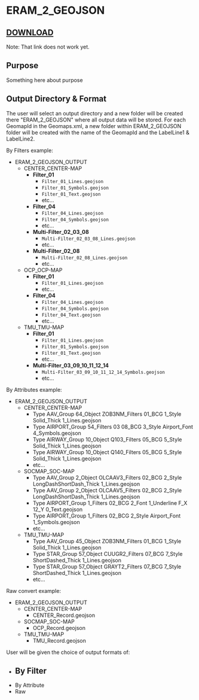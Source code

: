 # ERAM_2_GEOJSON

## [DOWNLOAD](https://github.com/KSanders7070/ERAM_2_GEOJSON/releases/latest/download/ERAM_2_GEOJSON)
Note: That link does not work yet.

## Purpose
Something here about purpose

## Output Directory & Format
The user will select an output directory and a new folder will be created there "ERAM_2_GEOJSON" where all output data will be stored. For each GeomapId in the Geomaps.xml, a new folder within ERAM_2_GEOJSON folder will be created with the name of the GeomapId and the LabelLine1 & LabelLine2.

By Filters example:
 - ERAM_2_GEOJSON_OUTPUT
   - CENTER_CENTER-MAP
      - **Filter_01**
        - `Filter_01_Lines.geojson`
        - `Filter_01_Symbols.geojson`
        - `Filter_01_Text.geojson`
        - etc...
      - **Filter_04**
        - `Filter_04_Lines.geojson`
        - `Filter_04_Symbols.geojson`
        - etc...
      - **Multi-Filter_02_03_08**
        - `Multi-Filter_02_03_08_Lines.geojson`
        - etc...
      - **Multi-Filter_02_08**
        - `Multi-Filter_02_08_Lines.geojson`
        - etc...
   - OCP_OCP-MAP
      - **Filter_01**
        - `Filter_01_Lines.geojson`
        - etc...
      - **Filter_04**
        - `Filter_04_Lines.geojson`
        - `Filter_04_Symbols.geojson`
        - `Filter_04_Text.geojson`
        - etc...
   - TMU_TMU-MAP
      - **Filter_01**
        - `Filter_01_Lines.geojson`
        - `Filter_01_Symbols.geojson`
        - `Filter_01_Text.geojson`
        - etc...
      - **Multi-Filter_03_09_10_11_12_14**
        - `Multi-Filter_03_09_10_11_12_14_Symbols.geojson`
        - etc...

By Attributes example:
 - ERAM_2_GEOJSON_OUTPUT
   - CENTER_CENTER-MAP
      - Type AAV_Group 64_Object ZOB3NM_Filters 01_BCG 1_Style Solid_Thick 1_Lines.geojson
      - Type AIRPORT_Group 54_Filters 03 08_BCG 3_Style Airport_Font 4_Symbols.geojson
      - Type AIRWAY_Group 10_Object Q103_Filters 05_BCG 5_Style Solid_Thick 1_Lines.geojson
      - Type AIRWAY_Group 10_Object Q140_Filters 05_BCG 5_Style Solid_Thick 1_Lines.geojson
      - etc...
   - SOCMAP_SOC-MAP
      - Type AAV_Group 2_Object OLCAAV3_Filters 02_BCG 2_Style LongDashShortDash_Thick 1_Lines.geojson
      - Type AAV_Group 2_Object OLCAAV5_Filters 02_BCG 2_Style LongDashShortDash_Thick 1_Lines.geojson
      - Type AIRPORT_Group 1_Filters 02_BCG 2_Font 1_Underline F_X 12_Y 0_Text.geojson
      - Type AIRPORT_Group 1_Filters 02_BCG 2_Style Airport_Font 1_Symbols.geojson
      - etc...
   - TMU_TMU-MAP
      - Type AAV_Group 45_Object ZOB3NM_Filters 01_BCG 1_Style Solid_Thick 1_Lines.geojson
      - Type STAR_Group 57_Object CUUGR2_Filters 07_BCG 7_Style ShortDashed_Thick 1_Lines.geojson
      - Type STAR_Group 57_Object GRAYT2_Filters 07_BCG 7_Style ShortDashed_Thick 1_Lines.geojson
      - etc...

Raw convert example:
 - ERAM_2_GEOJSON_OUTPUT
    - CENTER_CENTER-MAP
      - CENTER_Record.geojson
   - SOCMAP_SOC-MAP
      - OCP_Record.geojson
   - TMU_TMU-MAP
      - TMU_Record.geojson



User will be given the choice of output formats of:

- By Filter
  - 
- By Attribute
- Raw